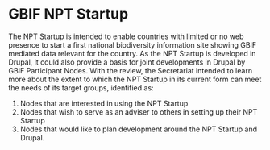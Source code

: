 GBIF NPT Startup
==========
The NPT Startup is intended to enable countries with limited or no web
presence to start a first national biodiversity information site showing GBIF mediated data
relevant for the country. As the NPT Startup is developed in Drupal, it could also provide a
basis for joint developments in Drupal by GBIF Participant Nodes.
With the review, the Secretariat intended to learn more about the extent to which the
NPT Startup in its current form can meet the needs of its target groups, identified as:  
  1. Nodes that are interested in using the NPT Startup
  2. Nodes that wish to serve as an adviser to others in setting up their NPT Startup
  3. Nodes that would like to plan development around the NPT Startup and Drupal.
